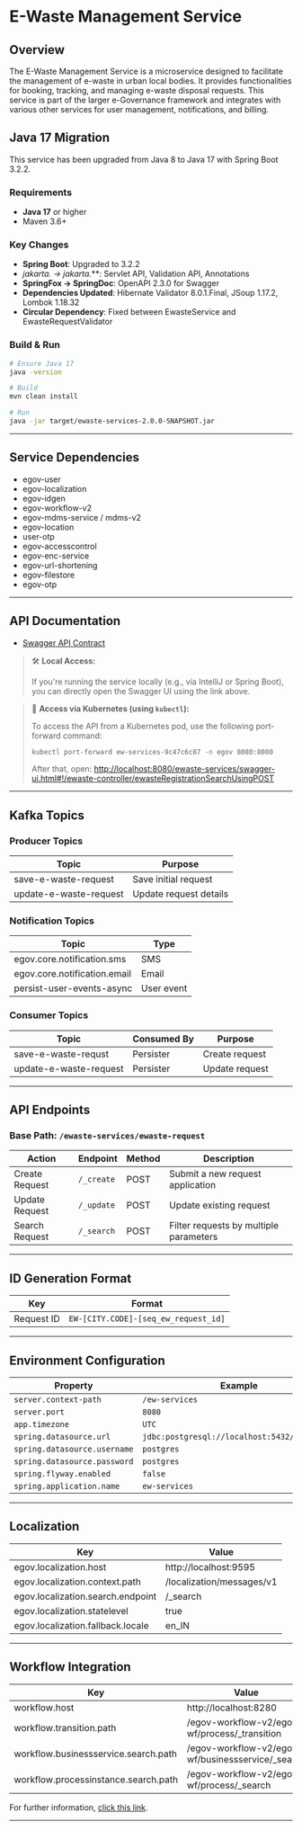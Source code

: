 # E-Waste Management Service

## Overview

The E-Waste Management Service is a microservice designed to facilitate the management of e-waste in urban local bodies. It provides functionalities for booking, tracking, and managing e-waste disposal requests.
This service is part of the larger e-Governance framework and integrates with various other services for user management, notifications, and billing.

## Java 17 Migration

This service has been upgraded from Java 8 to Java 17 with Spring Boot 3.2.2.

### Requirements
- **Java 17** or higher
- Maven 3.6+

### Key Changes
- **Spring Boot**: Upgraded to 3.2.2
- **jakarta.* → jakarta.***: Servlet API, Validation API, Annotations
- **SpringFox → SpringDoc**: OpenAPI 2.3.0 for Swagger
- **Dependencies Updated**: Hibernate Validator 8.0.1.Final, JSoup 1.17.2, Lombok 1.18.32
- **Circular Dependency**: Fixed between EwasteService and EwasteRequestValidator

### Build & Run
```bash
# Ensure Java 17
java -version

# Build
mvn clean install

# Run
java -jar target/ewaste-services-2.0.0-SNAPSHOT.jar
```

---

## Service Dependencies

- egov-user
- egov-localization
- egov-idgen
- egov-workflow-v2
- egov-mdms-service / mdms-v2
- egov-location
- user-otp
- egov-accesscontrol
- egov-enc-service
- egov-url-shortening
- egov-filestore
- egov-otp

---

## API Documentation

- [Swagger API Contract](http://localhost:8080/sv-services/swagger-ui.html#/street-vending-controller)

> 🛠️ **Local Access:**
>
> If you're running the service locally (e.g., via IntelliJ or Spring Boot), you can directly open the Swagger UI using the link above.

> 🚀 **Access via Kubernetes (using `kubectl`):**
>
> To access the API from a Kubernetes pod, use the following port-forward command:
>
> ```bash
> kubectl port-forward ew-services-9c47c6c87 -n egov 8080:8080
> ```
>
> After that, open: [http://localhost:8080/ewaste-services/swagger-ui.html#!/ewaste-controller/ewasteRegistrationSearchUsingPOST](http://localhost:8080/ewaste-services/swagger-ui.html#!/ewaste-controller/ewasteRegistrationSearchUsingPOST)

---

## Kafka Topics

### Producer Topics

| Topic                                  | Purpose                                  |
|----------------------------------------|------------------------------------------|
| save-e-waste-request                   | Save initial request                     |
| update-e-waste-request                 | Update request details                   |

### Notification Topics

| Topic | Type |
|----------------------------|----------------|
| egov.core.notification.sms | SMS |
| egov.core.notification.email | Email |
| persist-user-events-async | User event |


### Consumer Topics

| Topic                          | Consumed By | Purpose         |
|--------------------------------|------------------------|-----------------|
| save-e-waste-requst            | Persister | Create request  |
| update-e-waste-request         | Persister | Update request  |

---

## API Endpoints

### Base Path: `/ewaste-services/ewaste-request`

| Action         | Endpoint | Method | Description                            |
|----------------|----------|--------|----------------------------------------|
| Create Request | `/_create` | POST | Submit a new request application       |
| Update Request | `/_update` | POST | Update existing request                |
| Search Request | `/_search` | POST | Filter requests by multiple parameters |

---

## ID Generation Format

| Key        | Format                                          |
|------------|-------------------------------------------------|
| Request ID | `EW-[CITY.CODE]-[seq_ew_request_id]`            |
---

## Environment Configuration

| Property | Example                                      |
|----------|----------------------------------------------|
| `server.context-path` | `/ew-services`                               |
| `server.port` | `8080`                                       |
| `app.timezone` | `UTC`                                        |
| `spring.datasource.url` | `jdbc:postgresql://localhost:5432/localhost` |
| `spring.datasource.username` | `postgres`                                   |
| `spring.datasource.password` | `postgres`                                   |
| `spring.flyway.enabled` | `false`                                      |
| `spring.application.name` | `ew-services`                                |

---

## Localization

| Key | Value |
|-----|-------|
| egov.localization.host | http://localhost:9595 |
| egov.localization.context.path | /localization/messages/v1 |
| egov.localization.search.endpoint | /_search |
| egov.localization.statelevel | true |
| egov.localization.fallback.locale | en_IN |

---

## Workflow Integration

| Key | Value |
|-----|-------|
| workflow.host | http://localhost:8280 |
| workflow.transition.path | /egov-workflow-v2/egov-wf/process/_transition |
| workflow.businessservice.search.path | /egov-workflow-v2/egov-wf/businessservice/_search |
| workflow.processinstance.search.path | /egov-workflow-v2/egov-wf/process/_search |


For further information, [click this link](https://docs.google.com/document/d/13n0NbQaufo6zca5Nry9xebDRflERSWqGl93thgvsV7Y/edit?tab=t.0).

---